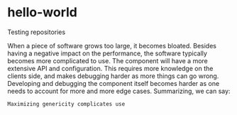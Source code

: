# hello-world
Testing repositories


When a piece of software grows too large, it becomes bloated. Besides having a negative impact on the performance, the software typically becomes more complicated to use. The component will have a more extensive API and configuration. This requires more knowledge on the clients side, and makes debugging harder as more things can go wrong. Developing and debugging the component itself becomes harder as one needs to account for more and more edge cases. Summarizing, we can say:

    Maximizing genericity complicates use
    
